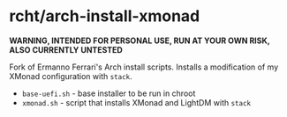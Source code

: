 # rcht/arch-install-xmonad

**WARNING, INTENDED FOR PERSONAL USE, RUN AT YOUR OWN RISK, ALSO CURRENTLY UNTESTED**

Fork of Ermanno Ferrari's Arch install scripts. Installs a modification of my XMonad configuration with `stack`. 

- `base-uefi.sh` - base installer to be run in chroot 
- `xmonad.sh` - script that installs XMonad and LightDM with `stack`

